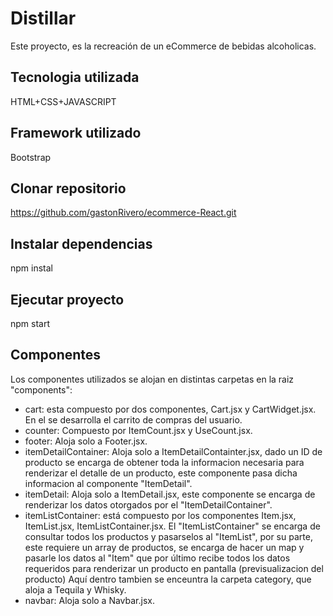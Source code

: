 # Distillar
Este proyecto, es la recreación de un eCommerce de bebidas alcoholicas.

## Tecnologia utilizada
HTML+CSS+JAVASCRIPT
## Framework utilizado
Bootstrap
## Clonar repositorio
https://github.com/gastonRivero/ecommerce-React.git
## Instalar dependencias
npm instal
## Ejecutar proyecto
npm start
## Componentes
Los componentes utilizados se alojan en distintas carpetas en la raiz "components":
- cart: esta compuesto por dos componentes, Cart.jsx y CartWidget.jsx.  En el se desarrolla el carrito de compras del usuario.
- counter: Compuesto por ItemCount.jsx y UseCount.jsx.
- footer: Aloja solo a Footer.jsx.
- itemDetailContainer: Aloja solo a ItemDetailContainter.jsx, dado un ID de producto se encarga de obtener toda la informacion necesaria para renderizar el detalle de un producto, este componente pasa dicha informacion al componente "ItemDetail".
- itemDetail: Aloja solo a ItemDetail.jsx, este componente se encarga de renderizar los datos otorgados por el "ItemDetailContainer".
- itemListContainer: está compuesto por los componentes Item.jsx, ItemList.jsx, ItemListContainer.jsx. El "ItemListContainer" se encarga de consultar todos los productos y pasarselos al "ItemList", por su parte, este requiere un array de productos, se encarga de hacer un map y pasarle los datos al "Item" que por último  recibe todos los datos requeridos para renderizar un producto en pantalla (previsualizacion del producto)
		Aquí dentro tambien se enceuntra la carpeta category, que aloja a Tequila y Whisky.
- navbar: Aloja solo a Navbar.jsx.

